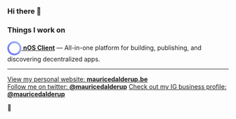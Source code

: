 ### Hi there 👋

### Things I work on

[<img src="https://github.com/nos/visual-identity/blob/master/nos%20logo.png" width="32" height="32" align="center"> **nOS Client**](https://github.com/nos/client) — All-in-one platform for building, publishing, and discovering decentralized apps.

---

[View my personal website: **mauricedalderup.be**](https://mauricedalderup.be/)  
[Follow me on twitter: **@mauricedalderup**](https://twitter.com/mauricedalderup)
[Check out my IG business profile: **@mauricedalderup**](https://www.instagram.com/mauricedalderup/)

👋

<!--
**DalderupMaurice/DalderupMaurice** is a ✨ _special_ ✨ repository because its `README.md` (this file) appears on your GitHub profile.

Here are some ideas to get you started:

- 🔭 I’m currently working on ...
- 🌱 I’m currently learning ...
- 👯 I’m looking to collaborate on ...
- 🤔 I’m looking for help with ...
- 💬 Ask me about ...
- 📫 How to reach me: ...
- 😄 Pronouns: ...
- ⚡ Fun fact: ...
-->
